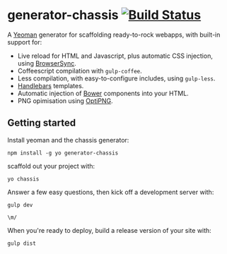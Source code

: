 # generator-chassis [![Build Status](https://secure.travis-ci.org/doches/generator-chassis.png?branch=master)](https://travis-ci.org/doches/generator-chassis)

A [Yeoman](http://yeoman.io) generator for scaffolding ready-to-rock webapps, with built-in support for:

   + Live reload for HTML and Javascript, plus automatic CSS injection, using [BrowserSync](http://www.browsersync.io).
   + Coffeescript compilation with `gulp-coffee`.
   + Less compilation, with easy-to-configure includes, using `gulp-less`.
   + [Handlebars](http://handlebarsjs.com) templates.
   + Automatic injection of [Bower](http://bower.io) components into your HTML.
   + PNG opimisation using [OptiPNG](http://optipng.sourceforge.net).

## Getting started

Install yeoman and the chassis generator:

    npm install -g yo generator-chassis

scaffold out your project with:

    yo chassis

Answer a few easy questions, then kick off a development server with:

    gulp dev

`\m/`

When you're ready to deploy, build a release version of your site with:

    gulp dist
